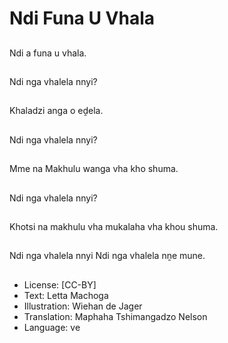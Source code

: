 # Ndi Funa U Vhala

##
Ndi a funa u vhala.

##
Ndi nga vhalela nnyi?

##
Khaladzi anga o eḓela.

##
Ndi nga vhalela nnyi?

##
Mme na Makhulu wanga vha kho shuma.

##
Ndi nga vhalela nnyi?

##
Khotsi na makhulu vha mukalaha vha khou shuma.

##
Ndi nga vhalela nnyi Ndi nga vhalela nṋe mune.

##
* License: [CC-BY]
* Text: Letta Machoga
* Illustration: Wiehan de Jager
* Translation: Maphaha Tshimangadzo Nelson
* Language: ve
